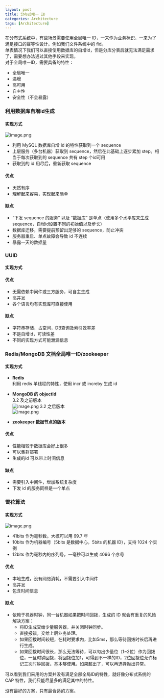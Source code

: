 ```yaml
---
layout: post
title: 分布式唯一 ID
categories: Architecture
tags: [Architecture]
---
```


在分布式系统中，有些场景需要使用全局唯一 ID，一来作为业务标识，一来为了满足接口的幂等性设计。例如我们文件系统中的 fid。  
单表情况下我们可以直接使用数据库的自增id，但是分库分表后就无法满足需求了，需要想办法通过其他手段来实现。  
对于全局唯一ID，需要具备的特性：
* 全局唯一
* 递增
* 高可用
* 自主性
* 安全性（不会暴露）

### 利用数据库自增id生成
#### 实现方式
![image.png](https://upload-images.jianshu.io/upload_images/3911394-229f3aa469f37e9d.png?imageMogr2/auto-orient/strip%7CimageView2/2/w/1240)

* 利用 MySQL 数据库自增 id 的特性获取到一个 sequence
* 上层服务（多台机器）获取到 sequence，然后在此基础上逐步累加 step。相当于每次获取到的 sequence 共有 step 个id可用
* 获取到的 id 用尽后，重新获取 sequence

#### 优点
* 天然有序
* 理解起来容易，实现起来简单

#### 缺点
* “下发 sequence 的服务” 以及 “数据库” 是单点（使用多个水平库来生成 sequence，自增id设置不同的初始值以及步长）
* 数据库迁移，需要提前预留出足够的 sequence，防止冲突
* 服务器重启、单点故障会导致 id 不连续
* 暴露一天的数据量

### UUID
#### 实现方式
#### 优点
* 无需依赖中间件或三方服务，可自主生成
* 高并发
* 各个语言均有实现库可直接使用

#### 缺点
* 字符串存储，占空间，DB查询及索引效率差
* 不是自增id，可读性差
* 不同的实现方式可能泄漏信息

### Redis/MongoDB 文档全局唯一ID/zookeeper
#### 实现方式
* **Redis**  
利用 redis 单线程的特性，使用 incr 或 increby 生成 id
* **MongoDB 的 objectId**  
3.2 及之前版本  
![image.png](https://upload-images.jianshu.io/upload_images/3911394-c184da983534013c.png?imageMogr2/auto-orient/strip%7CimageView2/2/w/1240)
3.2 之后版本  
![image.png](https://upload-images.jianshu.io/upload_images/3911394-4a374b7f522ab49b.png?imageMogr2/auto-orient/strip%7CimageView2/2/w/1240)

* **zookeeper 数据节点的版本**

#### 优点
* 性能相较于数据库会好上很多
* 可以集群部署
* 生成的id 可以带上时间信息

#### 缺点
* 需要引入中间件，增加系统复杂度
* 下发 id 的服务同样是一个单点

### 雪花算法
#### 实现方式
![image.png](https://upload-images.jianshu.io/upload_images/3911394-9f15849cff700cf5.png?imageMogr2/auto-orient/strip%7CimageView2/2/w/1240)

* 41bits 作为毫秒数。大概可以用 69.7 年
* 10bits 作为机器编号（5bits 是数据中心，5bits 的机器 ID），支持 1024 个实例
* 12bits 作为毫秒内的序列号。一毫秒可以生成 4096 个序号

#### 优点
* 本地生成，没有网络消耗，不需要引入中间件
* 高并发
* 包含时间信息

#### 缺点
* 依赖于机器时钟，同一台机器如果把时间回拨，生成的 ID 就会有重复的风险  
解决方案：  
    * 将ID生成交给少量服务器，并关闭时钟同步。
    * 直接报错，交给上层业务处理。
    * 如果回拨时间较短，在耗时要求内，比如5ms，那么等待回拨时长后再进行生成。
    * 如果回拨时间很长，那么无法等待，可以匀出少量位（1~2位）作为回拨位，一旦时钟回拨，将回拨位加1，可得到不一样的ID，2位回拨位允许标记三次时钟回拨，基本够使用。如果超出了，可以再选择抛出异常。

可以看到我们采用的方案并没有满足全部全局ID的特性，就好像分布式系统的 CAP 特性，我们只能尽量多的满足其中的特性。

没有最好的方案，只有最合适的方案。